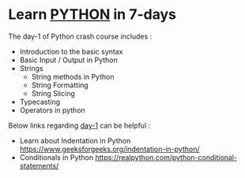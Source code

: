 
# Learn [PYTHON]("https://www.python.org") in 7-days 
The day-1 of Python crash course includes :
- Introduction to the basic syntax
- Basic Input / Output in Python
- Strings
  - String methods in Python 
  - String Formatting
  - String Slicing 
- Typecasting 
- Operators in python 

Below links regarding [day-1](https://github.com/MuhammadSaad000/Python-Crash-Course/blob/main/day-1/day-1.ipynb) can be helpful : 
- Learn about Indentation in Python  
  https://www.geeksforgeeks.org/indentation-in-python/
- Conditionals in Python
  https://realpython.com/python-conditional-statements/
